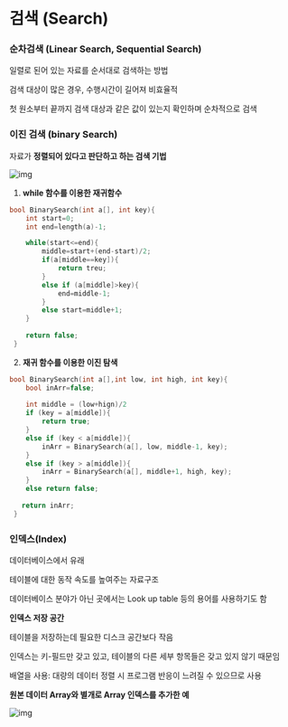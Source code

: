 # 검색 (Search)

### 순차검색 (Linear Search, Sequential Search)

일렬로 된어 있는 자료를 순서대로 검색하는 방법

검색 대상이 많은 경우, 수행시간이 길어져 비효율적

첫 원소부터 끝까지 검색 대상과 같은 값이 있는지 확인하며 순차적으로 검색



### 이진 검색 (binary Search)

자료가 **정렬되어 있다고 판단하고 하는 검색 기법** 

![img](https://www.notion.so/image/https%3A%2F%2Fs3-us-west-2.amazonaws.com%2Fsecure.notion-static.com%2F8372d993-56d3-4a97-a67a-a415163ac394%2FUntitled.png?table=block&id=260978cb-2c2b-46d8-b80c-fb4d6011e9b6&width=1940&cache=v2)

1. **while 함수를 이용한 재귀함수**

```c++
bool BinarySearch(int a[], int key){
    int start=0;
    int end=length(a)-1;

    while(start<=end){
        middle=start+(end-start)/2;
        if(a[middle==key]){
            return treu;
        }
        else if (a[middle]>key){
            end=middle-1;
        }
        else start=middle+1;
    }
     
    return false; 
 }
```

2. **재귀 함수를 이용한 이진 탐색**

```c++
bool BinarySearch(int a[],int low, int high, int key){
    bool inArr=false;
    
    int middle = (low+hign)/2
   	if (key = a[middle]){
        return true;
    }
    else if (key < a[middle]){
        inArr = BinarySearch(a[], low, middle-1, key);
    }
    else if (key > a[middle]){
        inArr = BinarySearch(a[], middle+1, high, key);
    }
    else return false;
   
   return inArr;
 }
```

### 

### 인덱스(Index)

데이터베이스에서 유래

테이블에 대한 동작 속도를 높여주는 자료구조

데이터베이스 분야가 아닌 곳에서는 Look up table 등의 용어를 사용하기도 함

**인덱스 저장 공간**

테이블을 저장하는데 필요한 디스크 공간보다 작음

인덱스는 키-필드만 갖고 있고, 테이블의 다른 세부 항목들은 갖고 있지 않기 때문임

배열을 사용: 대량의 데이터 정렬 시 프로그램 반응이 느려질 수 있으므로 사용

**원본 데이터 Array와 별개로 Array 인덱스를 추가한 예**

![img](https://www.notion.so/image/https%3A%2F%2Fs3-us-west-2.amazonaws.com%2Fsecure.notion-static.com%2Fae7d921c-227f-488f-a5ba-ad08ca2a0bd1%2FUntitled.png?table=block&id=5cd1b542-bcc7-4f24-96e7-99d1d4240c49&width=2890&cache=v2)

